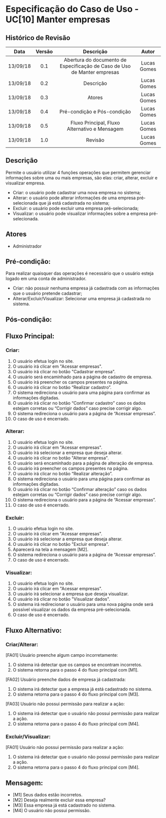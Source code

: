 # Especificação do Caso de Uso - UC[10] Manter empresas

## Histórico de Revisão
| Data | Versão | Descrição | Autor |
|:----:|:------:|:---------:|:-----:|
| 13/09/18 | 0.1 | Abertura do documento de Especificação de Caso de Uso de Manter empresas | Lucas Gomes |
| 13/09/18 | 0.2 | Descrição | Lucas Gomes |
| 13/09/18 | 0.3 | Atores | Lucas Gomes |
| 13/09/18 | 0.4 | Pré-condição e Pós-condição | Lucas Gomes |
| 13/09/18 | 0.5 | Fluxo Principal, Fluxo Alternativo e Mensagem | Lucas Gomes |
| 13/09/18 | 1.0 | Revisão | Lucas Gomes |

## Descrição
Permite o usuário utilizar 4 funções operações que permitem gerenciar informações sobre uma ou mais empresas, são elas: criar, alterar, excluir e visualizar empresa.
  * Criar: o usuário pode cadastrar uma nova empresa no sistema;
  * Alterar: o usuário pode alterar informações de uma empresa pré-selecionada que já está cadastrada no sistema;
  * Excluir: o usuário pode excluir uma empresa pré-selecionada;
  * Visualizar: o usuário pode visualizar informações sobre a empresa pré-selecionada.

## Atores
  * Administrador

## Pré-condição:
Para realizar quaisquer das operações é necessário que o usuário esteja logado em uma conta de administrador.
  * Criar: não possuir nenhuma empresa já cadastrada com as informações que o usuário pretende cadastrar;
  * Alterar/Excluir/Visualizar: Selecionar uma empresa já cadastrada no sistema.

## Pós-condição:

## Fluxo Principal:
### Criar:
  1. O usuário efetua login no site.
  2. O usuário irá clicar em "Acessar empresas".
  3. O usuário irá clicar no botão "Cadastrar empresa".
  4. O usuário será encaminhado para a página de cadastro de empresa.
  5. O usuário irá preencher os campos presentes na página.
  6. O usuário irá clicar no botão “Realizar cadastro”.
  7. O sistema redireciona o usuário para uma página para confirmar as informações digitadas.
  8. O usuário irá clicar no botão “Confirmar cadastro” caso os dados estejam corretas ou “Corrigir dados” caso precise corrigir algo.
  9. O sistema redireciona o usuário para a página de “Acessar empresas”.
  10. O caso de uso é encerrado.

### Alterar:
  1. O usuário efetua login no site.
  2. O usuário irá clicar em "Acessar empresas".
  3. O usuário irá selecionar a empresa que deseja alterar.
  4. O usuário irá clicar no botão "Alterar empresa".
  5. O usuário será encaminhado para a página de alteração de empresa.
  6. O usuário irá preencher os campos presentes na página.
  7. O usuário irá clicar no botão “Realizar alteração”.
  8. O sistema redireciona o usuário para uma página para confirmar as informações digitadas.
  9. O usuário irá clicar no botão “Confirmar alteração” caso os dados estejam corretas ou “Corrigir dados” caso precise corrigir algo.
  10. O sistema redireciona o usuário para a página de “Acessar empresas”.
  11. O caso de uso é encerrado.

### Excluir:
  1. O usuário efetua login no site.
  2. O usuário irá clicar em "Acessar empresas".
  3. O usuário irá selecionar a empresa que deseja alterar.
  4. O usuário irá clicar no botão "Excluir empresa".
  5. Aparecerá na tela a mensagem [M2].
  6. O sistema redireciona o usuário para a página de “Acessar empresas”.
  7. O caso de uso é encerrado.

### Visualizar:
  1. O usuário efetua login no site.
  2. O usuário irá clicar em "Acessar empresas".
  3. O usuário irá selecionar a empresa que deseja visualizar.
  4. O usuário irá clicar no botão "Visualizar dados".
  5. O sistema irá redirecionar o usuário para uma nova página onde será possível visualizar os dados da empresa pré-selecionada.
  6. O caso de uso é encerrado.

## Fluxo Alternativo:
### Criar/Alterar:
[FA01] Usuário preenche algum campo incorretamente:
  1. O sistema irá detectar que os campos se encontram incorretos.
  2. O sistema retorna para o passo 4 do fluxo principal com [M1].

[FA02] Usuário preenche dados de empresa já cadastrada:
  1. O sistema irá detectar que a empresa já está cadastrado no sistema.
  2. O sistema retorna para o passo 4 do fluxo principal com [M3].

[FA03] Usuário não possui permissão para realizar a ação:
  1. O sistema irá detectar que o usuário não possui permissão para realizar a ação.
  2. O sistema retorna para o passo 4 do fluxo principal com [M4].

### Excluir/Visualizar:
[FA01] Usuário não possui permissão para realizar a ação:
  1. O sistema irá detectar que o usuário não possui permissão para realizar a ação.
  2. O sistema retorna para o passo 4 do fluxo principal com [M4].

## Mensagem:
  * [M1] Seus dados estão incorretos.
  * [M2] Deseja realmente excluir essa empresa?
  * [M3] Essa empresa já está cadastrado no sistema.
  * [M4] O usuário não possui permissão.
